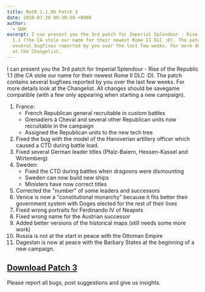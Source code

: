 ```yaml
---
title: RotR 1.1.9b Patch 3
date: 2018-07-28 09:38:59 +0000
author: 
  - QHH
excerpt: I can present you the 3rd patch for Imperial Splendour - Rise of the Republic
  1.1 (the CA stole our name for their newest Rome II DLC :D). The patch contains
  several bugfixes reported by you over the last few weeks. For more details look
  at the Changelist.
---
```


I can present you the 3rd patch for Imperial Splendour - Rise of the Republic 1.1 (the CA stole our name for their newest Rome II DLC :D). The patch contains several bugfixes reported by you over the last few weeks. For more details look at the Changelist.
All changes should be savegame compatible (with a few only appearing when starting a new campaign).

 1. France:
    * French Republican general recruitable in custom battles
    * Grenadiers à Cheval and several other Republican units now recruitable in the campaign
    * Assigned the Republican units to the new tech tree
 2. Fixed the bug with the model of the Hanoverian artillery officer which caused a CTD during battle load.
 3. Fixed several German leader titles (Pfalz-Baiern, Hessen-Kassel and Wirtemberg)
 4. Sweden:
    * Fixed the CTD during battles when dragoons were dismounting
    * Sweden can now build new ships
    * Ministers have now correct titles
 5. Corrected the "number" of some leaders and successors
 6. Venice is now a "constitutional monarchy" because it fits better their government system with Doges elected for the rest of their lives
 7. Fixed wrong portraits for Ferdinando IV of Neapels
 8. Fixed wrong name for the Austrian successor
 9. Added better versions of the historical maps (still needs some more work)
10. Russia is not at the start in peace with the Ottoman Empire
11. Dagestan is now at peace with the Barbary States at the beginning of a new campaign.

## [Download Patch 3](https://www.moddb.com/mods/imperial-splendour/downloads/rotr-1-1-9b-patch-3)

Please report all bugs, post suggestions and give us insights.